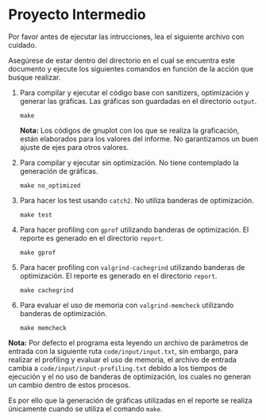 # Proyecto Intermedio

Por favor antes de ejecutar las intrucciones, lea el siguiente archivo con cuidado.

Asegúrese de estar dentro del directorio en el cual se encuentra este documento y ejecute los siguientes comandos en función de la acción que busque realizar.

1. Para compilar y ejecutar el código base con sanitizers, optimización y generar las gráficas. Las gráficas son guardadas en el directorio `output`.

	```
	make
	```

	**Nota:** Los códigos de gnuplot con los que se realiza la graficación, están elaborados para los valores del informe. No garantizamos un buen ajuste de ejes para otros valores.

2. Para compilar y ejecutar sin optimización. No tiene contemplado la generación de gráficas.

	```
	make no_optimized
	```

3. Para hacer los test usando `catch2`. No utiliza banderas de optimización.

	```
	make test
	```

4. Para hacer profiling con `gprof` utilizando banderas de optimización. El reporte es generado en el directorio `report`.

	```
	make gprof
	```

5. Para hacer profiling con `valgrind-cachegrind` utilizando banderas de optimización. El reporte es generado en el directorio `report`.

	```
	make cachegrind
	```

6. Para evaluar el uso de memoria con `valgrind-memcheck` utilizando banderas de optimización.

	```
	make memcheck
	```

**Nota:** Por defecto el programa esta leyendo un archivo de parámetros de entrada con la siguiente ruta `code/input/input.txt`, sin embargo, para realizar el profiling y evaluar el uso de memoria, el archivo de entrada cambia a `code/input/input-profiling.txt` debido a los tiempos de ejecución y el no uso de banderas de optimización, los cuales no generan un cambio dentro de estos procesos.

Es por ello que la generación de gráficas utilizadas en el reporte se realiza únicamente cuando se utiliza el comando `make`.